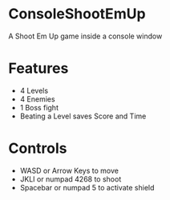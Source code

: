 # ConsoleShootEmUp
A Shoot Em Up game inside a console window

# Features
- 4 Levels
- 4 Enemies
- 1 Boss fight
- Beating a Level saves Score and Time

# Controls
- WASD or Arrow Keys to move
- JKLI or numpad 4268 to shoot
- Spacebar or numpad 5 to activate shield
